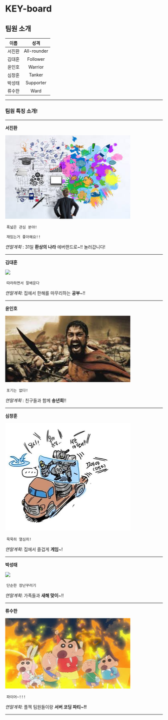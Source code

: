 # KEY-board



## 팀원 소개

|  이름  |    성격     |
| :----: | :---------: |
| 서진환 | All-rounder |
| 김대훈 |  Follower   |
| 윤인호 |   Warrior   |
| 심창훈 |   Tanker    |
| 박성태 |  Supporter  |
| 류수한 |    Ward     |

---



### 팀원  특징 소개!

---

**서진환**

<img src="./img/download_JPG.jpeg" width="400px" />

​								     `폭넓은 관심 분야!`

​								   `재밌는거 좋아해요!!`

*연말계획* : 31일 **환상의 나라** 에버랜드로~!! 놀러갑니다!

---

**김대훈**

<img src="./img/shutterstock_120767839.jpg" width="400px" />

​						    	        `따라하면서 잘배운다`	

*연말계획*: 집에서 한해를 마무리하는 **공부**~!!

---

**윤인호**

<img src="./img/download_1.jpeg" width="400px" />

​									`포기는 없다!`

*연말계획* : 친구들과 함께 **송년회**!!

---

**심창훈**

<img src="./img/download_PNG.png" width="400px" />

​							`묵묵히 열심히!`

*연말계획*: 집에서 즐겁게 **게임**~!



---

**박성태**

<img src="./img/1259993850FE392803.jpeg" width="400px" />

​									`단순한 장난꾸러기`

*연말계획*: 가족들과 **새해 맞이**~!! 

---

**류수한**

<img src="./img/download_2.jpeg" width="400px" />

​								 	`파이어~!!!`

*연말계획*: 플젝 팀원들이랑 **서버 코딩 파티~!!**

---
